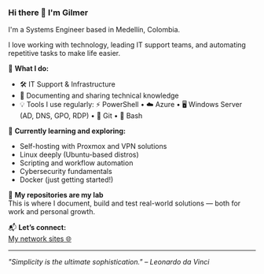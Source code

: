 ### Hi there 👋 I'm Gilmer

I'm a Systems Engineer based in Medellín, Colombia.

I love working with technology, leading IT support teams, and automating repetitive tasks to make life easier.

🔧 **What I do:**
- 🛠️ IT Support & Infrastructure
- 🧠 Documenting and sharing technical knowledge
- 💡 Tools I use regularly: ⚡ PowerShell • ☁️ Azure • 🖥️ Windows Server (AD, DNS, GPO, RDP) • 🧰 Git • 🐧 Bash

🚀 **Currently learning and exploring:**
- Self-hosting with Proxmox and VPN solutions
- Linux deeply (Ubuntu-based distros)
- Scripting and workflow automation
- Cybersecurity fundamentals
- Docker (just getting started!)

🧪 **My repositories are my lab**  
This is where I document, build and test real-world solutions — both for work and personal growth.

📬 **Let’s connect:**  
[My network sites 🌐](https://linktr.ee/gop10)

---
*"Simplicity is the ultimate sophistication." – Leonardo da Vinci*

